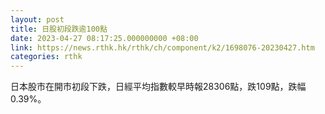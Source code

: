 ```yaml
---
layout: post
title: 日股初段跌逾100點
date: 2023-04-27 08:17:25.000000000 +08:00
link: https://news.rthk.hk/rthk/ch/component/k2/1698076-20230427.htm
categories: rthk
---
```


日本股市在開市初段下跌，日經平均指數較早時報28306點，跌109點，跌幅0.39%。
